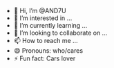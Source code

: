 - 👋 Hi, I’m @AND7U
- 👀 I’m interested in ...
- 🌱 I’m currently learning ...
- 💞️ I’m looking to collaborate on ...
- 📫 How to reach me ...
- 😄 Pronouns: who/cares
- ⚡ Fun fact: Cars lover

<!---
AND7U/AND7U is a ✨ special ✨ repository because its `README.md` (this file) appears on your GitHub profile.
You can click the Preview link to take a look at your changes.
--->
